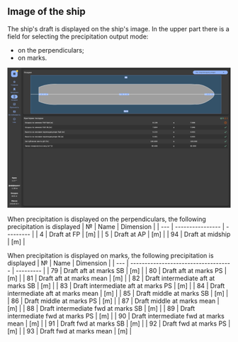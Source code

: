 ## Image of the ship
The ship's draft is displayed on the ship's image. In the upper part there is a field for selecting the precipitation output mode:
- on the perpendiculars;
- on marks.

![Draft on marks](/assets/image/program_sheets/en/sheet06_draft/draft_perpendicular.png "Draft on marks")

When precipitation is displayed on the perpendiculars, the following precipitation is displayed
| №   | Name             | Dimension |
| --- | ---------------- | --------- |
| 4   | Draft at FP      | [m]       |
| 5   | Draft at AP      | [m]       |
| 94  | Draft at midship | [m]       |

When precipitation is displayed on marks, the following precipitation is displayed
| №   | Name                                 | Dimension |
| --- | ------------------------------------ | --------- |
| 79  | Draft aft at marks SB                | [m]       |
| 80  | Draft aft at marks PS                | [m]       |
| 81  | Draft aft at marks mean              | [m]       |
| 82  | Draft intermediate aft at marks SB   | [m]       |
| 83  | Draft intermediate aft at marks PS   | [m]       |
| 84  | Draft intermediate aft at marks mean | [m]       |
| 85  | Draft middle at marks SB             | [m]       |
| 86  | Draft middle at marks PS             | [m]       |
| 87  | Draft middle at marks mean           | [m]       |
| 88  | Draft intermediate fwd at marks SB   | [m]       |
| 89  | Draft intermediate fwd at marks PS   | [m]       |
| 90  | Draft intermediate fwd at marks mean | [m]       |
| 91  | Draft fwd at marks SB                | [m]       |
| 92  | Draft fwd at marks PS                | [m]       |
| 93  | Draft fwd at marks mean              | [m]       |